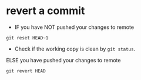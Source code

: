 # revert a commit 


- IF you have NOT pushed your changes to remote
```
git reset HEAD~1
```

- Check if the working copy is clean by `git status`.

ELSE you have pushed your changes to remote
```
git revert HEAD
```